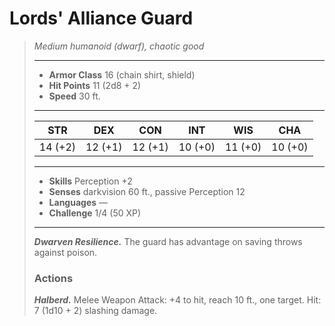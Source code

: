 # Lords' Alliance Guard
>*Medium humanoid (dwarf), chaotic good*
>___
>- **Armor Class** 16 (chain shirt, shield)
>- **Hit Points** 11 (2d8 + 2)
>- **Speed** 30 ft.
>___
>|STR|DEX|CON|INT|WIS|CHA|
>|:---:|:---:|:---:|:---:|:---:|:---:|
>|14 (+2)|12 (+1)|12 (+1)|10 (+0)|11 (+0)|10 (+0)|
>___
>- **Skills** Perception +2
>- **Senses** darkvision 60 ft., passive Perception 12
>- **Languages** —
>- **Challenge** 1/4 (50 XP)
>___
>***Dwarven Resilience.*** The guard has advantage on saving throws against poison.  
>
>### Actions
>***Halberd.*** Melee Weapon Attack: +4 to hit, reach 10 ft., one target. Hit: 7 (1d10 + 2) slashing damage.